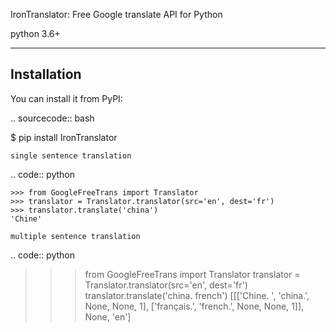 

IronTranslator: Free Google translate API for Python

python 3.6+

----------
Installation
----------
You can install it from PyPI:

.. sourcecode:: bash

   $ pip install IronTranslator


~~~~~~~~~~~~~~~~~~~~~~~~~~~
single sentence translation
~~~~~~~~~~~~~~~~~~~~~~~~~~~

.. code:: python

    >>> from GoogleFreeTrans import Translator
    >>> translator = Translator.translator(src='en', dest='fr')
    >>> translator.translate('china')
    'Chine'

~~~~~~~~~~~~~~~~~~~~~~~~~~~~~~~~~
multiple sentence translation
~~~~~~~~~~~~~~~~~~~~~~~~~~~~~~~~~

.. code:: python

   >>> from GoogleFreeTrans import Translator
   >>> translator = Translator.translator(src='en', dest='fr')
   >>> translator.translate('china. french')
   [[['Chine. ', 'china.', None, None, 1],  ['français.', 'french.', None, None, 1]], None, 'en']
